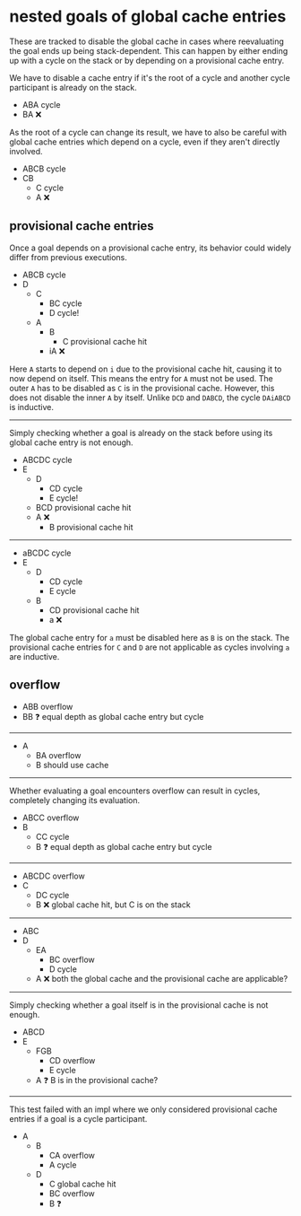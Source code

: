# nested goals of global cache entries

These are tracked to disable the global cache in cases where reevaluating the goal ends up
being stack-dependent. This can happen by either ending up with a cycle on the stack or by
depending on a provisional cache entry.

We have to disable a cache entry if it's the root of a cycle and another cycle participant
is already on the stack.

- ABA cycle
- BA :x:

As the root of a cycle can change its result, we have to also be careful with global cache
entries which depend on a cycle, even if they aren't directly involved.

- ABCB cycle
- CB
    - C cycle
    - A :x:

## provisional cache entries

Once a goal depends on a provisional cache entry, its behavior could widely differ from
previous executions.

- ABCB cycle
- D
    - C
        - BC cycle
        - D cycle!
    - A
        - B
            - C provisional cache hit
        - iA :x:
 
Here `A` starts to depend on `i` due to the provisional cache hit, causing it to now depend
on itself. This means the entry for `A` must not be used. The outer `A` has to be disabled as
`C` is in the provisional cache. However, this does not disable the inner `A` by itself. Unlike
`DCD` and `DABCD`, the cycle `DAiABCD` is inductive.

---

Simply checking whether a goal is already on the stack before using its global cache entry is not
enough.

- ABCDC cycle
- E
    - D
        - CD cycle
        - E cycle!
    - BCD provisional cache hit
    - A :x:
        - B provisional cache hit

---

- aBCDC cycle
- E
    - D
        - CD cycle
        - E cycle
    - B
        - CD provisional cache hit
        - a :x:

The global cache entry for `a` must be disabled here as `B` is on the stack. The provisional cache entries for `C` and `D` are not applicable as cycles involving `a` are inductive.

## overflow


- ABB overflow
- BB :question: equal depth as global cache entry but cycle

---

- A
    - BA overflow
    - B should use cache

---

Whether evaluating a goal encounters overflow can result in cycles, completely changing its
evaluation.

- ABCC overflow
- B
    - CC cycle
    - B :question: equal depth as global cache entry but cycle 

---

- ABCDC overflow
- C
    - DC cycle
    - B :x: global cache hit, but C is on the stack

---

- ABC
- D
    - EA
        - BC overflow
        - D cycle
    - A :x: both the global cache and the provisional cache are applicable?

---

Simply checking whether a goal itself is in the provisional cache is not enough.

- ABCD
- E
    - FGB
        - CD overflow
        - E cycle
    - A :question: B is in the provisional cache?

---

This test failed with an impl where we only considered provisional cache entries
if a goal is a cycle participant.

- A
    - B
        - CA overflow
        - A cycle
    - D
        - C global cache hit
        - BC overflow
        - B :question: